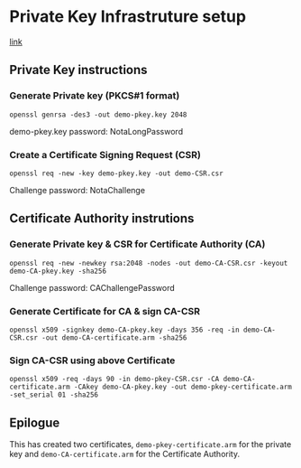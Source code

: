 # Private Key Infrastruture setup

[link](https://www.ibm.com/docs/en/license-metric-tool?topic=certificate-step-1-creating-private-keys-certificates)

## Private Key instructions

### Generate Private key (PKCS#1 format)

```
openssl genrsa -des3 -out demo-pkey.key 2048
```
demo-pkey.key password: NotaLongPassword

### Create a Certificate Signing Request (CSR)

```
openssl req -new -key demo-pkey.key -out demo-CSR.csr
```
Challenge password: NotaChallenge

## Certificate Authority instrutions

### Generate Private key & CSR for Certificate Authority (CA)

```
openssl req -new -newkey rsa:2048 -nodes -out demo-CA-CSR.csr -keyout demo-CA-pkey.key -sha256
```
Challenge password: CAChallengePassword

### Generate Certificate for CA & sign CA-CSR

```
openssl x509 -signkey demo-CA-pkey.key -days 356 -req -in demo-CA-CSR.csr -out demo-CA-certificate.arm -sha256
```

### Sign CA-CSR using above Certificate

```
openssl x509 -req -days 90 -in demo-pkey-CSR.csr -CA demo-CA-certificate.arm -CAkey demo-CA-pkey.key -out demo-pkey-certificate.arm -set_serial 01 -sha256
```

## Epilogue

This has created two certificates, `demo-pkey-certificate.arm` for the private key and `demo-CA-certificate.arm` for the Certificate Authority.
